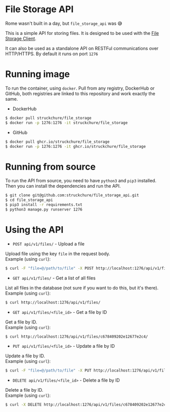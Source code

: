 # File Storage API

Rome wasn't built in a day, but `file_storage_api` was 😅

This is a simple API for storing files. It is designed to be used with the [File Storage Client](https://github.com/struckchure/file-storage-client).

It can also be used as a standalone API on RESTFul communications over HTTP/HTTPS. By default it runs on port `1276`

# Running image

To run the container, using `docker`. Pull from any registry, DockerHub or GitHub, both registries are linked to this repository and work exactly the same.

- DockerHub

```sh
$ docker pull struckchure/file_storage
$ docker run -p 1276:1276 -it struckchure/file_storage
```

- GitHub

```sh
$ docker pull ghcr.io/struckchure/file_storage
$ docker run -p 1276:1276 -it ghcr.io/struckchure/file_storage
```

# Running from source

To run the API from source, you need to have `python3` and `pip3` installed. Then you can install the dependencies and run the API.

```sh
$ git clone git@github.com:struckchure/file_storage_api.git
$ cd file_storage_api
$ pip3 install -r requirements.txt
$ python3 manage.py runserver 1276
```

# Using the API

- `POST api/v1/files/` - Upload a file

Upload file using the key `file` in the request body.\
Example (using `curl`):

```sh
$ curl -F "file=@/path/to/file" -X POST http://localhost:1276/api/v1/files/
```

- `GET api/v1/files/` - Get a list of all files

List all files in the database (not sure if you want to do this, but it's there).\
Example (using `curl`):

```sh
$ curl http://localhost:1276/api/v1/files/
```

- `GET api/v1/files/<file_id>` - Get a file by ID

Get a file by ID.\
Example (using `curl`):

```sh
$ curl http://localhost:1276/api/v1/files/c678409202e12677e2c4/
```

- `PUT api/v1/files/<file_id>` - Update a file by ID

Update a file by ID.\
Example (using `curl`):

```sh
$ curl -F "file=@/path/to/file" -X PUT http://localhost:1276/api/v1/files/c678409202e12677e2c4/
```

- `DELETE api/v1/files/<file_id>` - Delete a file by ID

Delete a file by ID.\
Example (using `curl`):

```sh
$ curl -X DELETE http://localhost:1276/api/v1/files/c678409202e12677e2c4/
```
